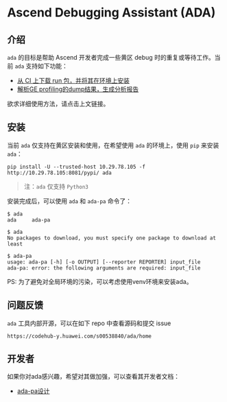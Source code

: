 # Ascend Debugging Assistant (ADA)

## 介绍

`ada` 的目标是帮助 Ascend 开发者完成一些黄区 debug 时的重复或等待工作。当前 `ada` 支持如下功能：

* [从 CI 上下载 run  包，并将其在环境上安装](doc/ada_install.md)
* [解析GE profiling的dump结果，生成分析报告](doc/ada_pa.md)

欲求详细使用方法，请点击上文链接。

## 安装

当前 `ada` 仅支持在黄区安装和使用，在希望使用 `ada` 的环境上，使用 `pip` 来安装 `ada`：

```shell
pip install -U --trusted-host 10.29.78.105 -f http://10.29.78.105:8081/pypi/ ada
```

> 注：`ada` 仅支持 `Python3`

安装完成后，可以使用 `ada` 和 `ada-pa` 命令了：

```shell
$ ada
ada     ada-pa  

$ ada
No packages to download, you must specify one package to download at least

$ ada-pa
usage: ada-pa [-h] [-o OUTPUT] [--reporter REPORTER] input_file
ada-pa: error: the following arguments are required: input_file
```

PS: 为了避免对全局环境的污染，可以考虑使用venv环境来安装ada。

## 问题反馈

`ada` 工具内部开源，可以在如下 repo 中查看源码和提交 issue

`https://codehub-y.huawei.com/s00538840/ada/home`

## 开发者

如果你对ada感兴趣，希望对其做加强，可以查看其开发者文档：

* [ada-pa设计](doc/ada_pa_dev.md)
